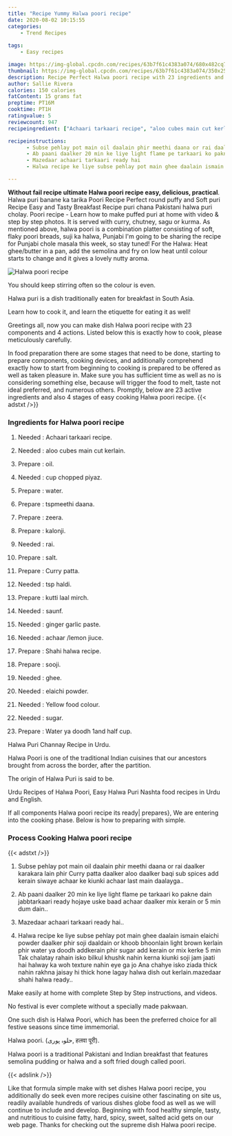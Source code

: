 ```yaml
---
title: "Recipe Yummy Halwa poori recipe"
date: 2020-08-02 10:15:55
categories:
    - Trend Recipes
    
tags:
    - Easy recipes

image: https://img-global.cpcdn.com/recipes/63b7f61c4383a074/680x482cq70/halwa-poori-recipe-recipe-main-photo.jpg
thumbnail: https://img-global.cpcdn.com/recipes/63b7f61c4383a074/350x250cq70/halwa-poori-recipe-recipe-main-photo.jpg
description: Recipe Perfect Halwa poori recipe with 23 ingredients and 4 stages of easy cooking.
author: Sallie Rivera
calories: 150 calories
fatContent: 15 grams fat
preptime: PT16M
cooktime: PT1H
ratingvalue: 5
reviewcount: 947
recipeingredient: ["Achaari tarkaari recipe", "aloo cubes main cut kerlain", "oil", "cup chopped piyaz", "water", "tspmeethi daana", "zeera", "kalonji", "rai", "salt", "Curry patta", "tsp haldi", "kutti laal mirch", "saunf", "ginger garlic paste", "achaar lemon jiuce", "Shahi halwa recipe", "sooji", "ghee", "elaichi powder", "Yellow food colour", "sugar", "Water ya doodh 1and half cup"]

recipeinstructions: 
      - Subse pehlay pot main oil daalain phir meethi daana or rai daalker karakara lain phir Curry patta daalker aloo daalker baqi sub spices add kerain siwaye achaar ke kiunki achaar last main daalayga 
      - Ab paani daalker 20 min ke liye light flame pe tarkaari ko pakne dain jabbtarkaari ready hojaye uske baad achaar daalker mix kerain or 5 min dum dain 
      - Mazedaar achaari tarkaari ready hai 
      - Halwa recipe ke liye subse pehlay pot main ghee daalain ismain elaichi powder daalker phir soji daaldain or khoob bhoonlain light brown kerlain phir water ya doodh addkerain phir sugar add kerain or mix kerke 5 min Tak chalatay rahain isko bilkul khushk nahin kerna kiunki soji jam jaati hai halway ka woh texture nahin eye ga jo Ana chahye isko ziada thick nahin rakhna jaisay hi thick hone lagay halwa dish out kerlainmazedaar shahi halwa ready

---
```




**Without fail recipe ultimate Halwa poori recipe easy, delicious, practical**. Halwa puri banane ka tarika Poori Recipe Perfect round puffy and Soft puri Recipe Easy and Tasty Breakfast Recipe puri chana Pakistani halwa puri cholay. Poori recipe - Learn how to make puffed puri at home with video &amp; step by step photos. It is served with curry, chutney, sagu or kurma. As mentioned above, halwa poori is a combination platter consisting of soft, flaky poori breads, suji ka halwa, Punjabi I&#39;m going to be sharing the recipe for Punjabi chole masala this week, so stay tuned! For the Halwa: Heat ghee/butter in a pan, add the semolina and fry on low heat until colour starts to change and it gives a lovely nutty aroma.


![Halwa poori recipe](https://img-global.cpcdn.com/recipes/63b7f61c4383a074/680x482cq70/halwa-poori-recipe-recipe-main-photo.jpg "Halwa poori recipe")



You should keep stirring often so the colour is even.

Halwa puri is a dish traditionally eaten for breakfast in South Asia.

Learn how to cook it, and learn the etiquette for eating it as well!


Greetings all, now you can make dish Halwa poori recipe with 23 components and 4 actions. Listed below this is exactly how to cook, please meticulously carefully.

In food preparation there are some stages that need to be done, starting to prepare components, cooking devices, and additionally comprehend exactly how to start from beginning to cooking is prepared to be offered as well as taken pleasure in. Make sure you has sufficient time as well as no is considering something else, because will trigger the food to melt, taste not ideal preferred, and numerous others. Promptly, below are 23 active ingredients and also 4 stages of easy cooking Halwa poori recipe.
{{< adstxt />}}

### Ingredients for Halwa poori recipe


1. Needed  : Achaari tarkaari recipe.

1. Needed  : aloo cubes main cut kerlain.

1. Prepare  : oil.

1. Needed  : cup chopped piyaz.

1. Prepare  : water.

1. Prepare  : tspmeethi daana.

1. Prepare  : zeera.

1. Prepare  : kalonji.

1. Needed  : rai.

1. Prepare  : salt.

1. Prepare  : Curry patta.

1. Needed  : tsp haldi.

1. Prepare  : kutti laal mirch.

1. Needed  : saunf.

1. Needed  : ginger garlic paste.

1. Needed  : achaar /lemon jiuce.

1. Prepare  : Shahi halwa recipe.

1. Prepare  : sooji.

1. Needed  : ghee.

1. Needed  : elaichi powder.

1. Needed  : Yellow food colour.

1. Needed  : sugar.

1. Prepare  : Water ya doodh 1and half cup.


Halwa Puri Channay Recipe in Urdu.

Halwa Poori is one of the traditional Indian cuisines that our ancestors brought from across the border, after the partition.

The origin of Halwa Puri is said to be.

Urdu Recipes of Halwa Poori, Easy Halwa Puri Nashta food recipes in Urdu and English.


If all components Halwa poori recipe its ready| prepares}, We are entering into the cooking phase. Below is how to preparing with simple.

### Process Cooking Halwa poori recipe

{{< adstxt />}}


1. Subse pehlay pot main oil daalain phir meethi daana or rai daalker karakara lain phir Curry patta daalker aloo daalker baqi sub spices add kerain siwaye achaar ke kiunki achaar last main daalayga..



1. Ab paani daalker 20 min ke liye light flame pe tarkaari ko pakne dain jabbtarkaari ready hojaye uske baad achaar daalker mix kerain or 5 min dum dain..



1. Mazedaar achaari tarkaari ready hai..



1. Halwa recipe ke liye subse pehlay pot main ghee daalain ismain elaichi powder daalker phir soji daaldain or khoob bhoonlain light brown kerlain phir water ya doodh addkerain phir sugar add kerain or mix kerke 5 min Tak chalatay rahain isko bilkul khushk nahin kerna kiunki soji jam jaati hai halway ka woh texture nahin eye ga jo Ana chahye isko ziada thick nahin rakhna jaisay hi thick hone lagay halwa dish out kerlain.mazedaar shahi halwa ready..




Make easily at home with complete Step by Step instructions, and videos.

No festival is ever complete without a specially made pakwaan.

One such dish is Halwa Poori, which has been the preferred choice for all festive seasons since time immemorial.

Halwa poori. (حلوہ پوری, हलवा पूरी).

Halwa poori is a traditional Pakistani and Indian breakfast that features semolina pudding or halwa and a soft fried dough called poori.


{{< adslink />}}

Like that formula simple make with set dishes Halwa poori recipe, you additionally do seek even more recipes cuisine other fascinating on site us, readily available hundreds of various dishes globe food as well as we will continue to include and develop. Beginning with food healthy simple, tasty, and nutritious to cuisine fatty, hard, spicy, sweet, salted acid gets on our web page. Thanks for checking out the supreme dish Halwa poori recipe.
